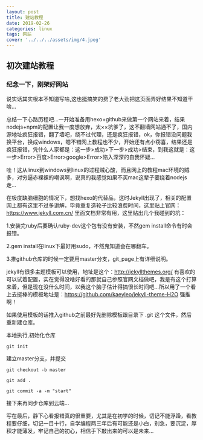 ```yaml
---
layout: post
title: 建站教程
date: 2019-02-26
categories: linux
tags: 网站
cover: '../../../assets/img/4.jpeg'
---
```


## 初次建站教程
### 纪念一下，刚架好网站
  说实话其实根本不知道写啥,这也挺搞笑的费了老大劲把这页面弄好结果不知道干啥...
  
  总结一下心路历程吧...一开始准备用hexo+github来做第一个网站来着，结果nodejs+npm的配置让我一度想放弃，太××坑爹了，这不翻墙网站通不了，国内源地址疯狂报错，翻了墙吧，绕不过代理，还是疯狂报错，ok，你报错没问题我换平台，换成windows，嗯不错网上教程也不少，开始还有点小窃喜，结果还是疯狂报错，凭什么人家都是：这一步>成功>下一步>成功>结束，到我这就是：这一步>Error>百度>Error>google>Error>陷入深深的自我怀疑...
  
  哇！这从linux到windows到linux的过程贼心酸，而且网上的教程mac环境的贼多，对穷逼赤裸裸的嘲讽啊，说真的我感觉如果不买mac这辈子要绕着nodejs走...
  
  在极度缺脑细胞的情况下，想找hexo的代替品，这时Jekyll出现了，相关的配置网上都有这里不过多讲解，毕竟重复造轮子比较浪费时间，这里贴上官网：https://www.jekyll.com.cn/
  里面文档非常有用，这里贴出几个我碰到的坑：
  
  1.安装完ruby后要确认ruby-dev这个包有没有安装，不然gem install命令有时会报错。

2.gem install在linux下最好用sudo，不然鬼知道会在哪翻车。

3.推github仓库的时候一定要用master分支，git_page上有详细说明。

jekyll有很多主题模板可以使用，地址是这个：http://jekyllthemes.org/
有喜欢的可以试着配置，实在觉得没啥好看的那就自己参照官网文档做吧，我是有这个打算来着，但是现在没什么时间，以我这个脑子估计得搞很长时间吧...所以用了一个看上去挺棒的模板地址是：https://github.com/kaeyleo/jekyll-theme-H2O
强推啊！

如果使用模板的话推入github之前最好先删除模板跟目录下 .git 这个文件，然后重新建仓库。

本地执行,初始化仓库 

`git init`

建立master分支，并提交

`git checkout -b master`

`git add .`

`git commit -a -m "start"`

接下来再同步仓库到云端...

写在最后，静下心看报错真的很重要，尤其是在初学的时候，切记不能浮躁，看教程要仔细，切记一目十行，自学编程两三年后有可能还是小白，别急，要沉淀，厚积才能薄发，牢记自己的初心，相信手下敲出来的可以是未来...
